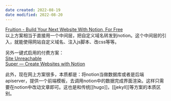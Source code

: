```yaml
---
date created: 2022-08-19
date modified: 2022-08-20
---
```


[Fruition - Build Your Next Website With Notion, For Free](https://fruitionsite.com/)  
以上方案相当于直接用一个中间层，把自定义域名转发到notion。这个中间层的引入，就能使得网站自定义域名、注入js脚本、改css等等。

另外一键式启用的付费方案：  
[Site Unreachable](https://popsy.co/)  
[Super — Create Websites with Notion](https://super.so/)

此外，现在网上方案很多，本质都是：将notion当做数据库或者是后端apiserver，提供一个前端模板，去调用notion中的数据完成界面渲染。这样只需要在notion中改动文章即可。这也是和传统[[hugo]]，[[jekyll]]等方案的本质区别。

